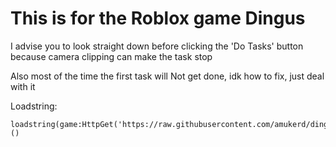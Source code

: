 # This is for the Roblox game Dingus

I advise you to look straight down before clicking the 'Do Tasks' button because camera clipping can make the task stop

Also most of the time the first task will Not get done, idk how to fix, just deal with it

Loadstring:
```
loadstring(game:HttpGet('https://raw.githubusercontent.com/amukerd/dingus/refs/heads/main/main.lua'))()
